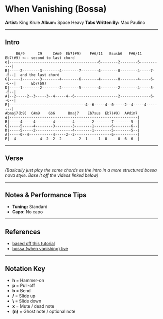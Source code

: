 # When Vanishing (Bossa)

**Artist:** King Krule
**Album:** Space Heavy
**Tabs Written By:** Max Paulino

---

## Intro

```plaintext
     B6/9      C9     C#m9  Eb7(#9)    F#6/11   Bsusb6   F#6/11  Eb7(#9) <-- second to last chord
e|-----------------------------------------6--------2--------6-----------|
B|-----2--------3--------4--------7--------4--------0--------4-----7--5--|  and the last chord 
G|-----1--------3--------4--------6--------4--------0--------4-----6--6--|       Eb7(b9)
D|-----1--------2--------2--------5--------4--------2--------4-----5--5--|
A|--2-----2--3-----3--4-----4--6--------------------2--------------6--6--|
E|-----------------------------------4--6-----4--0-----2--4-----4--------|
Abmaj7(b9)  C#m9    Gb6      Bmaj7    Eb7sus  Eb7(#9)  A#dim7
e|-----------------------------------------------------------|
B|-----4-----4--------4--------4--------2--------7--------5--|
G|-----5-----4--------3--------3--------1--------6--------6--|
D|-----5-----2-----------------4--------1--------5--------5--|
A|-----0--4-----------4-----2--2-----------------6-----------|
E|--4-----------4--2--2--2--------2--1-----1--0-----0--6--6--|
```
---

## Verse

*(Basically just play the same chords as the intro in a more structured bossa nova style.
Base it off the videos linked below)*

---

## Notes & Performance Tips

- **Tuning:** Standard
- **Capo:** No capo

---

## References

- [based off this tutorial](https://youtu.be/59OaZrcPBcg)
- [bossa (when vanishing) live](https://youtu.be/_KbQQ4Koa9Y)

---

## Notation Key

- **h** = Hammer-on  
- **p** = Pull-off  
- **b** = Bend  
- **/** = Slide up  
- **\\** = Slide down  
- **x** = Mute / dead note  
- **(n)** = Ghost note / optional note

```
